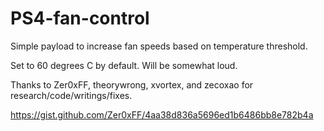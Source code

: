 # PS4-fan-control

Simple payload to increase fan speeds based on temperature threshold. 

Set to 60 degrees C by default. Will be somewhat loud.

Thanks to Zer0xFF, theorywrong, xvortex, and zecoxao for research/code/writings/fixes.

https://gist.github.com/Zer0xFF/4aa38d836a5696ed1b6486bb8e782b4a

